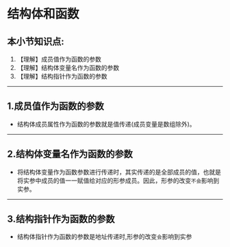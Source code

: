 # 结构体和函数

## 本小节知识点:

1.  【理解】成员值作为函数的参数
2.  【理解】结构体变量名作为函数的参数
3.  【理解】结构指针作为函数的参数

* * *

## 1.成员值作为函数的参数

*   结构体成员属性作为函数的参数就是值传递(成员变量是数组除外)。
`
`

---

## 2.结构体变量名作为函数的参数

*   将结构体变量作为函数参数进行传递时，其实传递的是全部成员的值，也就是将实参中成员的值一一赋值给对应的形参成员。因此，形参的改变`不会`影响到实参。
`
`

---

## 3.结构指针作为函数的参数

*   结构体指针作为函数的参数是地址传递时,形参的改变`会`影响到实参

